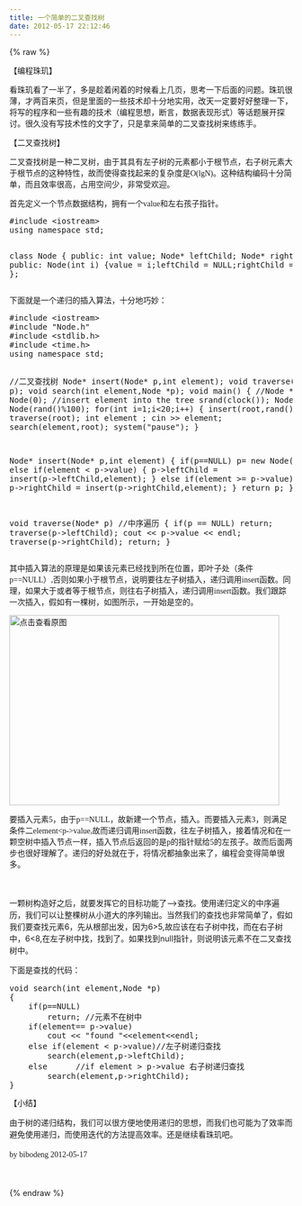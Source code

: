 ```yaml
---
title: 一个简单的二叉查找树
date: 2012-05-17 22:12:46
---
```

{% raw %}
<p><span style="font-family:'Microsoft YaHei';font-size:14px;">【编程珠玑】</span></p>
<span style="font-size:14px;"> </span><p><span style="font-family:'Microsoft YaHei';font-size:14px;">看珠玑看了一半了，多是趁着闲着的时候看上几页，思考一下后面的问题。珠玑很薄，才两百来页，但是里面的一些技术却十分地实用，改天一定要好好整理一下，将写的程序和一些有趣的技术（编程思想，断言，数据表现形式）等话题展开探讨。很久没有写技术性的文字了，只是拿来简单的二叉查找树来练练手。</span></p>
<span style="font-size:14px;"> </span><p><span style="font-family:'Microsoft YaHei';font-size:14px;">【二叉查找树】</span></p>
<span style="font-size:14px;"> </span><p><span style="font-family:'Microsoft YaHei';font-size:14px;">二叉查找树是一种二叉树，由于其具有左子树的元素都小于根节点，右子树元素大于根节点的这种特性，故而使得查找起来的复杂度是O(lgN)。这种结构编码十分简单，而且效率很高，占用空间少，非常受欢迎。</span></p>
<span style="font-size:14px;"> </span><p><span style="font-family:'Microsoft YaHei';font-size:14px;">首先定义一个节点数据结构，拥有一个value和左右孩子指针。</span></p>
<p></p>
<pre class="brush:cpp; toolbar: true; auto-links: true;">#include &lt;iostream&gt;
using namespace std;

class  Node
{
	public:
	int value;
	Node* leftChild;
	Node* rightChild;
	public:
		Node(int i) {value = i;leftChild = NULL;rightChild = NULL;}
};</pre><p></p>
<p><span style="font-family:'Microsoft YaHei';font-size:14px;">下面就是一个递归的插入算法，十分地巧妙：</span></p>
<p></p>
<pre class="brush:cpp; toolbar: true; auto-links: true;">#include &lt;iostream&gt;
#include "Node.h"
#include &lt;stdlib.h&gt;
#include &lt;time.h&gt;
using namespace std;


//二叉查找树
Node* insert(Node* p,int element);
void traverse(Node* p);
void search(int element,Node *p);
void main()
{
	//Node *root = new Node(0);
	//insert element into the tree
	srand(clock());
	Node *root = new Node(rand()%100);
	for(int i=1;i&lt;20;i++)
	{
		insert(root,rand()%100);
	}
        traverse(root);
        int element ;
	cin &gt;&gt; element;
	search(element,root);
        system("pause");
}

Node* insert(Node* p,int element)
{
	if(p==NULL)
		p= new Node(element);
	else if(element &lt; p-&gt;value)
	{
		p-&gt;leftChild = insert(p-&gt;leftChild,element);
	}
	else if(element &gt;= p-&gt;value)
	{
		p-&gt;rightChild = insert(p-&gt;rightChild,element);
	}
	return p;
}

void traverse(Node* p) //中序遍历
{
	if(p == NULL)
		return;
	traverse(p-&gt;leftChild);
	cout &lt;&lt; p-&gt;value &lt;&lt; endl;
	traverse(p-&gt;rightChild);
	return;
}</pre> <span style="font-size:14px;font-family:'Microsoft YaHei';">其中插入算法的原理是如果该元素已经找到所在位置，即叶子处（条件p==NULL）,否则如果小于根节点，说明要往左子树插入，递归调用insert函数。同理，如果大于或者等于根节点，则往右子树插入，递归调用insert函数。我们跟踪一次插入，假如有一棵树，如图所示，一开始是空的。</span><p></p>
<p><a target="_blank" href="/content/plugins/kl_album/upload/201205/89bf0a8dae49156fbd2d21a18b2f7e3c201205171438277966.png"><img src="/content/plugins/kl_album/upload/201205/89bf0a8dae49156fbd2d21a18b2f7e3c201205171438277966.png" width="480" height="338" alt="点击查看原图" border="0" /></a></p>
<p><span style="font-family:'Microsoft YaHei';font-size:14px;">要插入元素5，由于p==NULL，故新建一个节点，插入。而要插入元素3，则满足条件二element&lt;p-&gt;value,故而递归调用insert函数，往左子树插入，接着情况和在一颗空树中插入节点一样，插入节点后返回的是p的指针赋给5的左孩子。故而后面两步也很好理解了。递归的好处就在于，将情况都抽象出来了，编程会变得简单很多。</span></p>
<p><span style="font-family:''Microsoft YaHei'';"><span style="font-size:14px;line-height:21px;">&nbsp;</span></span></p>
<p><span style="font-family:''Microsoft YaHei'';"><span style="font-size:14px;line-height:21px;">一颗树构造好之后，就要发挥它的目标功能了——&gt;查找。使用递归定义的中序遍历，我们可以让整棵树从小道大的序列输出。当然我们的查找也非常简单了，假如我们要查找元素6，先从根部出发，因为6&gt;5,故应该在右子树中找，而在右子树中，6&lt;8,在左子树中找，找到了。如果找到null指针，则说明该元素不在二叉查找树中。</span></span></p>
<p><span style="font-family:''Microsoft YaHei'';"><span style="font-size:14px;line-height:21px;">下面是查找的代码：</span></span></p>
<p></p>
<pre class="brush:cpp; toolbar: true; auto-links: true;">void search(int element,Node *p)
{
	if(p==NULL)
		return; //元素不在树中
	if(element== p-&gt;value)
		cout &lt;&lt; "found "&lt;&lt;element&lt;&lt;endl;
	else if(element &lt; p-&gt;value)//左子树递归查找
		search(element,p-&gt;leftChild);
	else      //if element &gt; p-&gt;value 右子树递归查找
		search(element,p-&gt;rightChild);
}</pre><p><span style="font-family:''Microsoft YaHei'';"><span style="line-height:21px;font-family:'Microsoft YaHei';font-size:14px;">【小结】</span></span></p>
<span style="font-family:'Microsoft YaHei';font-size:14px;"> </span><p><span style="font-family:''Microsoft YaHei'';"><span style="line-height:21px;font-family:'Microsoft YaHei';font-size:14px;">由于树的递归结构，我们可以很方便地使用递归的思想，而我们也可能为了效率而避免使用递归，而使用迭代的方法提高效率。还是继续看珠玑吧。</span></span></p>
<span style="font-family:'Microsoft YaHei';font-size:14px;"> </span><p><span style="font-family:''Microsoft YaHei'';"><span style="line-height:21px;font-family:'Microsoft YaHei';font-size:14px;">by bibodeng 2012-05-17</span></span></p>
<span style="font-family:'Microsoft YaHei';font-size:14px;"> </span><p></p>
<span style="font-family:'Microsoft YaHei';font-size:14px;"> </span><p><span style="font-family:''Microsoft YaHei'';"><span style="line-height:21px;font-family:'Microsoft YaHei';font-size:14px;"><br />
</span></span></p>{% endraw %}
